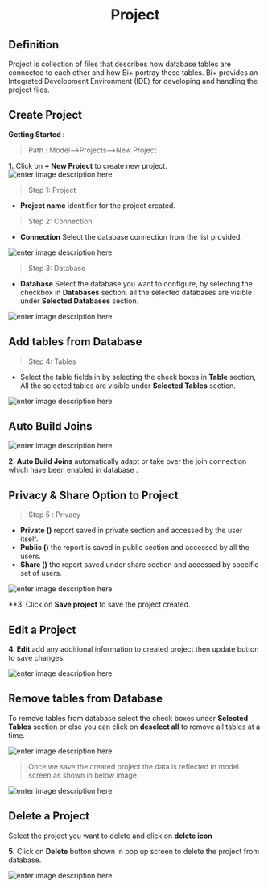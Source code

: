 <center><h1>Project</h1></center>

## Definition

Project is collection of files that describes how database tables are connected to each other and how Bi+ portray those tables.
Bi+ provides an Integrated Development Environment (IDE) for developing and handling the project files.

## Create Project

**Getting Started :**

> Path : Model-->Projects-->New Project
   
   **1.** Click on **+ New Project** to create new project.
   ![enter image description here](https://raw.githubusercontent.com/sv18042016/fp1/c9ed66676e23e0ae62ebdd2103760238d0a1b0f3/images/new_project.png)
> Step 1: Project
 - **Project name** identifier for the project created.
 
 >Step 2: Connection
- **Connection** Select the database connection from the list provided.

![enter image description here](https://raw.githubusercontent.com/sv18042016/fp1/master/images/model2.png)

> Step 3: Database
- **Database** Select the database you want to configure, by selecting the checkbox in **Databases** section. all the selected databases are visible under **Selected Databases** section.

![enter image description here](https://raw.githubusercontent.com/sv18042016/fp1/master/images/model3.png)

## Add tables from Database

>Step 4: Tables
- Select the table fields in by selecting the check boxes in **Table** section, All the selected tables are visible under **Selected Tables** section.

![enter image description here](https://raw.githubusercontent.com/sv18042016/fp1/master/images/add_tables.png)

## Auto Build Joins

![enter image description here](https://raw.githubusercontent.com/sv18042016/fp1/master/images/model%204.png)

**2. Auto Build Joins**  automatically adapt or take over the join connection which have been enabled in database .

## Privacy & Share Option to Project

> Step 5 : Privacy
- **Private ()** report saved in private section and accessed by the user itself.
- **Public ()** the report is saved in public section and accessed by all the users.
-  **Share ()** the report saved under share section and accessed by specific set of users.

![enter image description here](https://raw.githubusercontent.com/sv18042016/fp1/8dcf17faa6e3f50d5f3f79ae269a02c1eb7237c9/images/save_project.png)

**3. Click on **Save project** to save the project created.

## Edit a Project

**4. Edit** add any additional information to created project then update button to save changes.

![enter image description here](https://raw.githubusercontent.com/sv18042016/fp1/master/images/model5.png)

## Remove tables from Database 

To remove tables from database select the check boxes under **Selected Tables** section or else you can click on **deselect all** to remove all tables at a time.

![enter image description here](https://raw.githubusercontent.com/sv18042016/fp1/0e5fb234751d7b3cd7f8f40b1ad7d79bca7c22d7/images/remove_tables.png)

> Once we save the created project the data is reflected in model screen as shown in below image:

![enter image description here](https://raw.githubusercontent.com/sv18042016/fp1/master/images/project_final.png)

## Delete a Project

Select the project you want to delete and click on **delete icon**

**5.** Click on **Delete** button shown in pop up screen to delete the project from database.

![enter image description here](https://raw.githubusercontent.com/sv18042016/fp1/master/images/project_del.png)
    
<!--stackedit_data:
eyJoaXN0b3J5IjpbLTU1NDk1NjM3NF19
-->